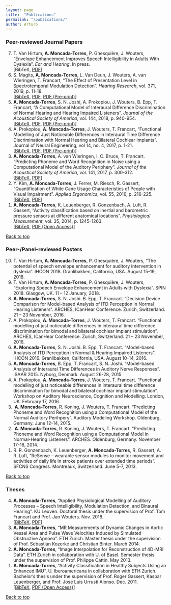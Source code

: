 ```yaml
---
layout: page
title:  "Publications"
permalink: "/publications/"
author: Arturo
---
```


### Peer-reviewed Journal Papers

<ol reversed="">
  <li>
    T. Van Hirtum, <strong>A. Moncada-Torres</strong>, P. Ghesquière, J. Wouters, &#8220;Envelope Enhancement Improves Speech Intelligibility in Adults With Dyslexia&#8221;. <em>Ear and Hearing</em>. In press.<br /> [BibTeX, <a href="https://journals.lww.com/ear-hearing/Abstract/publishahead/Speech_Envelope_Enhancement_Instantaneously.98825.aspx">PDF</a>]
  </li>
  <li>
    S. Magits, <strong>A. Moncada-Torres</strong>, L. Van Deun, J. Wouters, A. van Wieringen, T. Francart, &#8220;The Effect of Presentation Level in Spectrotemporal Modulation Detection&#8221;. <em>Hearing Research</em>, vol. 371, 2019, p. 11-18.<br /> [<a href="http://www.arturomoncadatorres.com/wp-content/uploads/2019/01/magits2019effect.txt">BibTeX</a>, <a href="https://www.sciencedirect.com/science/article/pii/S0378595517306020">PDF</a>, <a href="https://www.biorxiv.org/node/135489.abstract">PDF (Pre-print)</a>]
  </li>
  <li>
    <strong>A. Moncada-Torres</strong>, S. N. Joshi, A. Prokopiou, J. Wouters, B. Epp, T. Francart, “A Computational Model of Interaural Difference Discrimination of Normal Hearing and Hearing Impaired Listeners”. <em>Journal of the Acoustical Society of America</em>, vol. 144, 2018, p. 940-954.<br /> [<a href="http://www.arturomoncadatorres.com/wp-content/uploads/2018/08/moncada-torres2018framework.txt" target="_blank" rel="noopener noreferrer">BibTeX</a>, <a href="https://asa.scitation.org/doi/10.1121/1.5051322" target="_blank" rel="noopener noreferrer">PDF</a>, <a href="http://www.arturomoncadatorres.com/wp-content/uploads/2018/08/moncada-torres2018framework_submitted.pdf" target="_blank" rel="noopener noreferrer">PDF (Pre-print)</a>]
  </li>
  <li>
    A. Prokopiou, <strong>A. Moncada-Torres</strong>, J. Wouters, T. Francart, “Functional Modelling of Just Noticeable Differences in Interaural Time Difference Discrimination with Normal Hearing and Bilateral Cochlear Implants”. Journal of Neural Engineering, vol 14, no. 4, 2017, p. 1-21.<br /> [<a href="http://www.arturomoncadatorres.com/wp-content/uploads/2017/06/prokopiou2017functional.txt">BibTeX</a>, <a href="http://iopscience.iop.org/article/10.1088/1741-2552/aa7075" target="_blank" rel="noopener noreferrer">PDF</a>, <a href="http://www.arturomoncadatorres.com/wp-content/uploads/2017/06/prokopiou2017functional_submitted.pdf" target="_blank" rel="noopener noreferrer">PDF (Pre-print)</a>]
  </li>
  <li>
    <strong>A. Moncada-Torres</strong>, A. van Wieringen, I. C. Bruce, T. Francart. &#8220;Predicting Phoneme and Word Recognition in Noise using a Computational Model of the Auditory Periphery&#8221;. <em>Journal of the Acoustical Society of America</em>, vol. 141, 2017, p. 300-312.<br /> [<a href="http://www.arturomoncadatorres.com/wp-content/uploads/2011/11/moncada-torres2016predicting.txt" target="_blank" rel="noopener noreferrer">BibTeX</a>, <a href="http://asa.scitation.org/doi/abs/10.1121/1.4973569" target="_blank" rel="noopener noreferrer">PDF</a>]
  </li>
  <li>
    Y. Kim, <strong>A. Moncada-Torres</strong>, J. Ferrer, M. Riesch, R. Gassert, &#8220;Quantification of White Cane Usage Characteristics of People with Visual Impairment&#8221;. <em>Applied Ergonomics</em>, vol. 55, 2016, p. 216-225.<br /> [<a href="http://www.arturomoncadatorres.com/wp-content/uploads/2011/11/kim2016quantification.txt" target="_blank" rel="noopener noreferrer">BibTeX</a>, <a href="http://www.sciencedirect.com/science/article/pii/S0003687016300291" target="_blank" rel="noopener noreferrer">PDF</a>]
  </li>
  <li>
    <strong>A. Moncada-Torres</strong>, K. Leuenberger, R. Gonzenbach, A. Luft, R. Gassert, &#8220;Activity classification based on inertial and barometric pressure sensors at different anatomical locations&#8221;. <em>Physiological Measurement</em>, vol. 35, 2014, p. 1245-1263.<br /> [<a title="BibTeX" href="http://www.arturomoncadatorres.com/wp-content/uploads/2014/05/moncada-torres2014activity.txt" target="_blank" rel="noopener noreferrer">BibTeX</a>, <a title="PDF (Open Access)" href="http://stacks.iop.org/0967-3334/35/1245" target="_blank" rel="noopener noreferrer">PDF (Open Access)</a>]
  </li>
</ol>

[Back to top](#top)

### Peer-/Panel-reviewed Posters

<ol reversed="">
  <li>
    T. Van Hirtum, <strong>A. Moncada-Torres</strong>, P. Ghesquière, J. Wouters, &#8220;The potential of speech envelope enhancement for auditory intervention in dyslexia&#8221;. IHCON 2018. Granlibakken, California, USA. August 15-19, 2018.
  </li>
  <li>
    T. Van Hirtum, <strong>A. Moncada-Torres</strong>, P. Ghesquière, J. Wouters, &#8220;Exploring Speech Envelope Enhancement in Adults with Dyslexia&#8221;. SPIN 2018. Glasgow, UK. 11 – 12 January, 2018.
  </li>
  <li>
    <strong>A. Moncada-Torres</strong>, S. N. Joshi. B. Epp, T. Francart. “Decision Device Comparison for Model-based Analysis of ITD Perception in Normal Hearing Listeners”. ARCHES, ICanHear Conference. Zurich, Switzerland. 21 – 23 November, 2016.
  </li>
  <li>
    A. Prokopiou, <strong>A. Moncada-Torres</strong>, J. Wouters, T. Francart. “Functional modelling of just noticeable differences in interaural time difference discrimination for bimodal and bilateral cochlear implant stimulation”. ARCHES, ICanHear Conference. Zurich, Switzerland. 21 – 23 November, 2016.
  </li>
  <li>
    <strong>A. Moncada-Torres</strong>, S. N. Joshi. B. Epp, T. Francart. “Model-based Analysis of ITD Perception in Normal & Hearing Impaired Listeners”. IHCON 2016. Granlibakken, California, USA. August 10-14, 2016.
  </li>
  <li>
    <strong>A. Moncada-Torres</strong>, B. Epp, T. Francart, S. N. Joshi. “Model-based Analysis of Interaural Time Differences in Auditory Nerve Responses”. ISAAR 2015. Nyborg, Denmark. August 26-28, 2015.
  </li>
  <li>
    A. Prokopiou, <strong>A. Moncada-Torres</strong>, J. Wouters, T. Francart. “Functional modelling of just noticeable differences in interaural time difference discrimination for bimodal and bilateral cochlear implant stimulation”. Workshop on Auditory Neuroscience, Cognition and Modelling. London, UK. February 17, 2016.
  </li>
  <li>
     <strong>A. Moncada-Torres</strong>, R. Koning, J. Wouters, T. Francart. “Predicting Phoneme and Word Recognition using a Computational Model of the Normal Auditory Perihpery”. Auditory Modeling Workshop. Oldenburg, Germany. June 12-14, 2015.
  </li>
  <li>
     <strong>A. Moncada-Torres</strong>, R. Koning, J. Wouters, T. Francart. “Predicting Phoneme and Word Recognition using a Computational Model in Normal-Hearing Listeners”. ARCHES. Oldenburg, Germany. November 17-18, 2014.
  </li>
  <li>
    R. R. Gonzenbach, K. Leuenberger, <strong>A. Moncada-Torres</strong>, R. Gassert, A. R. Luft, “ReSense &#8211; wearable sensor modules to monitor movement and activities of daily life in stroke patients over extended time periods”. SFCNS Congress. Montreaux, Switzerland. June 5-7, 2013.
  </li>
</ol>

[Back to top](#top)

### Theses

<ol reversed="">
  <li>
    <strong>A. Moncada-Torres</strong>, &#8220;Applied Physiological Modelling of Auditory Processes &#8211; Speech Intelligibility, Modulation Detection, and Binaural Hearing&#8221;. KU Leuven. Doctoral thesis under the supervision of Prof. Tom Francart and Prof. Jan Wouters. Nov. 2018.<br /> [<a href="http://www.arturomoncadatorres.com/wp-content/uploads/2019/01/moncada-torres2018applied.txt" target="_blank" rel="noopener noreferrer">BibTeX</a>, <a href="http://www.arturomoncadatorres.com/wp-content/uploads/2019/01/PhD-Thesis-Arturo-Moncada-Torres.pdf" target="_blank" rel="noopener noreferrer">PDF</a>]
  </li>
  <li>
    <strong>A. Moncada-Torres</strong>, &#8220;MR Measurements of Dynamic Changes in Aortic Vessel Area and Pulse Wave Velocities Induced by Simulated Obstructive Apnoea&#8221;. ETH Zurich. Master thesis under the supervision of Prof. Sebastian Kozerke and Christian Binter. March 2014.
  </li>
  <li>
    <strong>A. Moncada-Torres</strong>, &#8220;Image Interpolation for Reconstruction of 4D-MRI Data&#8221;. ETH Zurich in collaboration with U. of Basel. Semester thesis under the supervision of Prof. Philippe Cattin. May 2013.
  </li>
  <li>
    <strong>A. Moncada-Torres</strong>, &#8220;Activity Classification in Healthy Subjects Using an Enhanced IMU&#8221;. U. Iberoamericana in collaboration with ETH Zurich. Bachelor&#8217;s thesis under the supervision of Prof. Roger Gassert, Kaspar Leuenberger, and Prof. Jose Luis Urrusti Alonso. Dec. 2011.<br /> [<a title="BibTeX" href="http://www.arturomoncadatorres.com/wp-content/uploads/2014/05/moncada-torres2014activity.txt" target="_blank" rel="noopener noreferrer">BibTeX</a>, <a title="PDF (Open Access)" href="http://stacks.iop.org/0967-3334/35/1245" target="_blank" rel="noopener noreferrer">PDF (Open Access)</a>]
  </li>
</ol>

[Back to top](#top)
